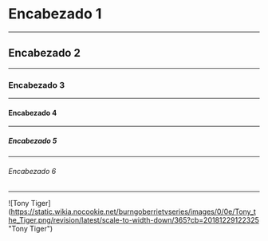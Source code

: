 # Encabezado 1 
---
## Encabezado 2
---
### Encabezado 3
---
#### Encabezado 4
---
##### Encabezado 5
---
###### Encabezado 6
---
![Tony Tiger] (https://static.wikia.nocookie.net/burngoberrietvseries/images/0/0e/Tony_the_Tiger.png/revision/latest/scale-to-width-down/365?cb=20181229122325 "Tony Tiger")

<!--
**pmorapsinnova/pmorapsinnova** is a ✨ _special_ ✨ repository because its `README.md` (this file) appears on your GitHub profile.

Here are some ideas to get you started:

- 🔭 I’m currently working on ...
- 🌱 I’m currently learning ...
- 👯 I’m looking to collaborate on ...
- 🤔 I’m looking for help with ...
- 💬 Ask me about ...
- 📫 How to reach me: ...
- 😄 Pronouns: ...
- ⚡ Fun fact: ...
-->
